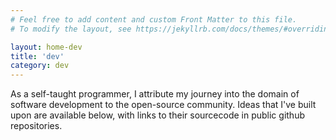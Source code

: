 ```yaml
---
# Feel free to add content and custom Front Matter to this file.
# To modify the layout, see https://jekyllrb.com/docs/themes/#overriding-theme-defaults

layout: home-dev
title: 'dev'
category: dev
---
```


As a self-taught programmer, I attribute my journey into the domain of software development to the open-source community. Ideas that I've built upon are available below, with links to their sourcecode in public github repositories.
